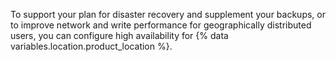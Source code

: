To support your plan for disaster recovery and supplement your backups, or to improve network and write performance for geographically distributed users, you can configure high availability for {% data variables.location.product_location %}.
